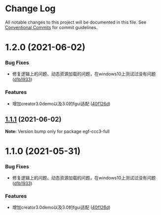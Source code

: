 # Change Log

All notable changes to this project will be documented in this file.
See [Conventional Commits](https://conventionalcommits.org) for commit guidelines.

# 1.2.0 (2021-06-02)


### Bug Fixes

* 修复逻辑上的问题、动态资源加载的问题，在windows10上测试过没有问题 ([d1b1933](https://e.coding.net/AILHC/easy-game-framework/EasyGameFrameworkOpen/commits/d1b1933cd6828c5c8a50571565cf7061eebbea2f))


### Features

* 增加creator3.0demo以及3.0的fgui适配 ([40f126d](https://e.coding.net/AILHC/easy-game-framework/EasyGameFrameworkOpen/commits/40f126d5edf7624f3be70fcd119030d62de06112))





## [1.1.1](https://e.coding.net/AILHC/easy-game-framework/EasyGameFrameworkOpen/compare/egf-ccc3-full@1.1.0...egf-ccc3-full@1.1.1) (2021-06-02)

**Note:** Version bump only for package egf-ccc3-full





# 1.1.0 (2021-05-31)


### Bug Fixes

* 修复逻辑上的问题、动态资源加载的问题，在windows10上测试过没有问题 ([d1b1933](https://e.coding.net/AILHC/easy-game-framework/EasyGameFrameworkOpen/commits/d1b1933cd6828c5c8a50571565cf7061eebbea2f))


### Features

* 增加creator3.0demo以及3.0的fgui适配 ([40f126d](https://e.coding.net/AILHC/easy-game-framework/EasyGameFrameworkOpen/commits/40f126d5edf7624f3be70fcd119030d62de06112))
